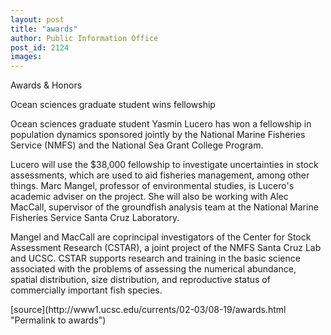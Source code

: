 ```yaml
---
layout: post
title: "awards"
author: Public Information Office
post_id: 2124
images:
---
```


<p class="pagehead">
  Awards &amp; Honors
</p>
<p class="sectionhead">
  Ocean sciences graduate student wins fellowship
</p>
<p>
  Ocean sciences graduate student Yasmin Lucero has won a fellowship in population dynamics sponsored jointly by the National Marine Fisheries Service (NMFS) and the National Sea Grant College Program.
</p>
<p>
  Lucero will use the $38,000 fellowship to investigate uncertainties in stock assessments, which are used to aid fisheries management, among other things. Marc Mangel, professor of environmental studies, is Lucero's academic adviser on the project. She will also be working with Alec MacCall, supervisor of the groundfish analysis team at the National Marine Fisheries Service Santa Cruz Laboratory.
</p>
<p>
  Mangel and MacCall are coprincipal investigators of the Center for Stock Assessment Research (CSTAR), a joint project of the NMFS Santa Cruz Lab and UCSC. CSTAR supports research and training in the basic science associated with the problems of assessing the numerical abundance, spatial distribution, size distribution, and reproductive status of commercially important fish species.
</p>
<p class="sectionhead"></p>
[source](http://www1.ucsc.edu/currents/02-03/08-19/awards.html "Permalink to awards")

